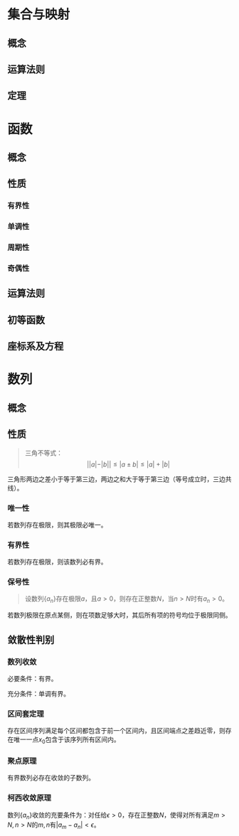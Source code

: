 # 集合与映射

## 概念

## 运算法则

## 定理

# 函数

## 概念

## 性质

### 有界性

### 单调性

### 周期性

### 奇偶性

## 运算法则

## 初等函数

## 座标系及方程

# 数列

## 概念

## 性质

> 三角不等式：
> $$
> ||a|-|b||\leq|a\pm b|\leq|a|+|b|
> $$
>

三角形两边之差小于等于第三边，两边之和大于等于第三边（等号成立时，三边共线）。

### 唯一性

若数列存在极限，则其极限必唯一。

### 有界性

若数列存在极限，则该数列必有界。

### 保号性

> 设数列$\{a_{n}\}$存在极限$a$，且$a>0$，则存在正整数$N$，当$n>N$时有$a_n>0$。

若数列极限在原点某侧，则在项数足够大时，其后所有项的符号均位于极限同侧。

## 敛散性判别

### 数列收敛

必要条件：有界。

充分条件：单调有界。

### 区间套定理

存在区间序列满足每个区间都包含于前一个区间内，且区间端点之差趋近零，则存在唯一一点$x_0$包含于该序列所有区间内。

### 聚点原理

有界数列必存在收敛的子数列。

### 柯西收敛原理

数列$\{a_n\}$收敛的充要条件为：对任给$\epsilon>0$，存在正整数$N$，使得对所有满足$m>N, n>N$的$m, n$有$|a_m-a_n|<\epsilon$。